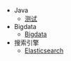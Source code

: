 - Java
  - [测试](/study/Java/README.md)
- Bigdata
  - [Bigdata](/study/Bigdata/README.md)
- 搜索引擎
  - [Elasticsearch](/study/搜索引擎/README.md)
